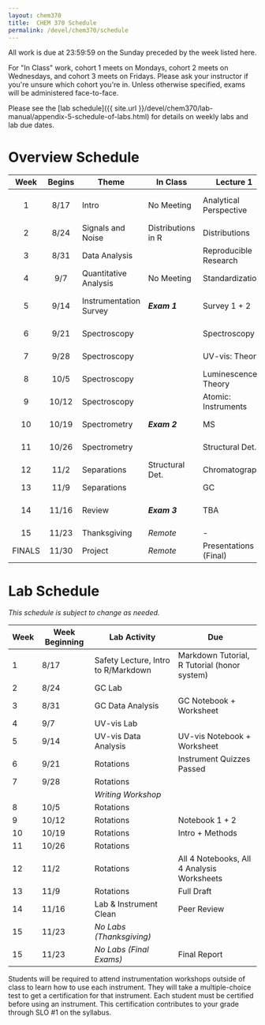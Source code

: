 ```yaml
---
layout: chem370
title:  CHEM 370 Schedule
permalink: /devel/chem370/schedule
---
```


All work is due at 23:59:59 on the Sunday preceded by the week listed here.

For "In Class" work, cohort 1 meets on Mondays, cohort 2 meets on Wednesdays, and cohort 3 meets on Fridays.  Please ask your instructor if you're unsure which cohort you're in.  Unless otherwise specified, exams will be administered face-to-face.

Please see the [lab schedule]({{ site.url }}/devel/chem370/lab-manual/appendix-5-schedule-of-labs.html) for details on weekly labs and lab due dates.

# Overview Schedule

|  Week  | Begins | Theme                  | In Class           | Lecture 1              | Lecture 2             | Lab                 | HW                          |
|:------:|:------:| ---------------------- | ------------------ | ---------------------- | --------------------- | ------------------- | --------------------------- |
|   1    |  8/17  | Intro                  | No Meeting         | Analytical Perspective | Analyst's Toolbox     | Intro + Safety      | Chemistry Review + MD Intro |
|   2    |  8/24  | Signals and Noise      | Distributions in R | Distributions          | Errors and CIs        | GC Lab 1            | Errors & CIs                |
|   3    |  8/31  | Data Analysis          |                    | Reproducible Research  | QA/QC + Standards     | GC Data @ Home      | -                           |
|   4    |  9/7   | Quantitative Analysis  | No Meeting         | Standardization        | Blanks                | UV-vis (Labster)    | Making Solutions            |
|   5    |  9/14  | Instrumentation Survey | ***Exam 1***       | Survey 1 + 2           | Survey 3 + 4          | UV-vis Data @ Home  |                             |
|   6    |  9/21  | Spectroscopy           |                    | Spectroscopy           | Optics                | Rotations           | ***Instrument Quizzes***    |
|   7    |  9/28  | Spectroscopy           |                    | UV-vis: Theory         | UV-vis: Instruments   | Rotations           |                             |
|   8    |  10/5  | Spectroscopy           |                    | Luminescence: Theory   | Atomic: Theory        | Rotations           |                             |
|   9    | 10/12  | Spectroscopy           |                    | Atomic: Instruments    | FT-IR                 | Rotations           |                             |
|   10   | 10/19  | Spectrometry           | ***Exam 2***       | MS                     | Structural Det.       | Rotations           |                             |
|   11   | 10/26  | Spectrometry           |                    | Structural Det.        | Structural Det.       | Rotations           |                             |
|   12   |  11/2  | Separations            | Structural Det.    | Chromatography         | LC                    | Rotations           |                             |
|   13   |  11/9  | Separations            |                    | GC                     | TBA                   | Rotations           |                             |
|   14   | 11/16  | Review                 | ***Exam 3***       | TBA                    | TBA                   | Rotations + Cleanup |                             |
|   15   | 11/23  | Thanksgiving           | *Remote*           | -                      | -                     | -                   | ***Exam 4***                |
| FINALS | 11/30  | Project                | *Remote*           | Presentations  (Final) | Presentations (Final) | Final Paper         |                             |

# Lab Schedule

*This schedule is subject to change as needed.*

| Week | Week Beginning | Lab Activity                        | Due                                          |
| ---- | -------------- | ----------------------------------- | -------------------------------------------- |
| 1    | 8/17           | Safety Lecture, Intro to R/Markdown | Markdown Tutorial, R Tutorial (honor system) |
| 2    | 8/24           | GC Lab                              |                                              |
| 3    | 8/31           | GC Data Analysis                    | GC Notebook + Worksheet                      |
| 4    | 9/7            | UV-vis Lab                          |                                              |
| 5    | 9/14           | UV-vis Data Analysis                | UV-vis Notebook + Worksheet                  |
| 6    | 9/21           | Rotations                           | Instrument Quizzes Passed                    |
| 7    | 9/28           | Rotations                           |                                              |
|      |                | *Writing Workshop*                  |                                              |
| 8    | 10/5           | Rotations                           |                                              |
| 9    | 10/12          | Rotations                           | Notebook 1 + 2                               | 
| 10   | 10/19          | Rotations                           | Intro + Methods                              |
| 11   | 10/26          | Rotations                           |                                              |
| 12   | 11/2           | Rotations                           | All 4 Notebooks, All 4 Analysis Worksheets   |
| 13   | 11/9           | Rotations                           | Full Draft                                   |
| 14   | 11/16          | Lab & Instrument Clean              | Peer Review                                  |
| 15   | 11/23          | *No Labs (Thanksgiving)*            |                                              |
| 15   | 11/23          | *No Labs (Final Exams)*             | Final Report                                 |


Students will be required to attend instrumentation workshops outside of class to learn how to use each instrument.  They will take a multiple-choice test to get a certification for that instrument.  Each student must be certified before using an instrument.  This certification contributes to your grade through SLO #1 on the syllabus.

